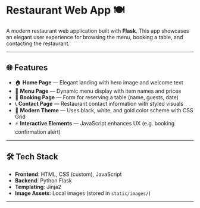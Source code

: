# Restaurant Web App 🍽️

A modern restaurant web application built with **Flask**. This app showcases an elegant user experience for browsing the menu, booking a table, and contacting the restaurant.

---

## 🌐 Features

- 🏠 **Home Page** — Elegant landing with hero image and welcome text  
- 📜 **Menu Page** — Dynamic menu display with item names and prices  
- 📆 **Booking Page** — Form for reserving a table (name, guests, date)  
- 📞 **Contact Page** — Restaurant contact information with styled visuals  
- 🎨 **Modern Theme** — Uses black, white, and gold color scheme with CSS Grid  
- ⚡ **Interactive Elements** — JavaScript enhances UX (e.g. booking confirmation alert)

---

## 🛠️ Tech Stack

- **Frontend**: HTML, CSS (custom), JavaScript  
- **Backend**: Python Flask  
- **Templating**: Jinja2  
- **Image Assets**: Local images (stored in `static/images/`)  

---



